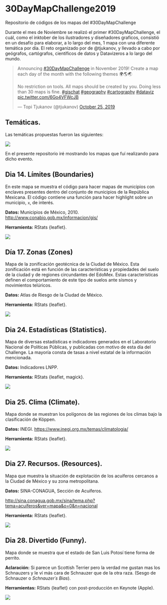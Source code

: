 # 30DayMapChallenge2019
Repositorio de códigos de los mapas del #30DayMapChallenge

Durante el mes de Noviembre se realizó el primer #30DayMapChallenge, el cuál, como el inktober de los ilustradores y diseñadores graficos, consistió en un desafío para elaborar, a lo largo del mes, 1 mapa con una diferente temática por día. El reto organizado por de @tjukanov, y llevado a cabo por geógrafos, cartógrafos, científicos de datos y Datavizeros a lo largo del mundo. 

<blockquote class="twitter-tweet"><p lang="en" dir="ltr">Announcing <a href="https://twitter.com/hashtag/30DayMapChallenge?src=hash&amp;ref_src=twsrc%5Etfw">#30DayMapChallenge</a> in November 2019! Create a map each day of the month with the following themes 🌍🌎🌏<br><br>No restriction on tools. All maps should be created by you. Doing less than 30 maps is fine. <a href="https://twitter.com/hashtag/gischat?src=hash&amp;ref_src=twsrc%5Etfw">#gischat</a> <a href="https://twitter.com/hashtag/geography?src=hash&amp;ref_src=twsrc%5Etfw">#geography</a> <a href="https://twitter.com/hashtag/cartography?src=hash&amp;ref_src=twsrc%5Etfw">#cartography</a> <a href="https://twitter.com/hashtag/dataviz?src=hash&amp;ref_src=twsrc%5Etfw">#dataviz</a> <a href="https://t.co/6Go4VFWcJB">pic.twitter.com/6Go4VFWcJB</a></p>&mdash; Topi Tjukanov (@tjukanov) <a href="https://twitter.com/tjukanov/status/1187713840550744066?ref_src=twsrc%5Etfw">October 25, 2019</a></blockquote> 

## Temáticas. 

Las temáticas propuestas fueron las siguientes: 

![](https://raw.githubusercontent.com/JuveCampos/30DayMapChallenge2019/master/imagenesRepo30days/0.%20Tematicas.jpeg)

En el presente repositorio iré mostrando los mapas que fuí realizando para dicho evento. 

## Dia 14. Límites (Boundaries)

En este mapa se muestra el código para hacer mapas de municipios con enclaves presentes dentro del conjunto de municipios de la República Mexicana. El código contiene una función para hacer highlight sobre un municipio, `x`, de interés. 

**Datos:** Municipios de México, 2010. 
http://www.conabio.gob.mx/informacion/gis/

**Herramienta:** RStats {leaflet}.

![](https://raw.githubusercontent.com/JuveCampos/30DayMapChallenge2019/master/imagenesRepo30days/14.%20Boundaries.png)

## Día 17. Zonas (Zones)

Mapa de la zonificación geotécnica de la Ciudad de México. Esta zonificación está en función de las características y propiedades del suelo de la ciudad y de regiones circundantes del EdoMex. Estas características definen el comportamiento de este tipo de suelos ante sísmos y movimientos telúricos. 

**Datos:** Atlas de Riesgo de la Ciudad de México.

**Herramienta:** RStats {leaflet}.

![](https://raw.githubusercontent.com/JuveCampos/30DayMapChallenge2019/master/imagenesRepo30days/17.%20Zones.png)


## Dia 24. Estadísticas (Statistics). 

Mapa de diversas estadísticas e indicadores generados en el Laboratorio Nacional de Políticas Públicas, y publicadas con motivo de esta día del Challenge. La mayoría consta de tasas a nivel estatal de la información mencionada. 

**Datos:** Indicadores LNPP. 

**Herramienta:** RStats {leaflet, magick}.  

![](https://raw.githubusercontent.com/JuveCampos/30DayMapChallenge2019/master/imagenesRepo30days/24.%20Statistics.gif)


## Dia 25. Clima (Climate). 

Mapa donde se muestran los polígonos de las regiones de los climas bajo la clasificación de Köppen. 

**Datos:** INEGI. https://www.inegi.org.mx/temas/climatologia/

**Herramienta:** RStats {leaflet}.

![](https://raw.githubusercontent.com/JuveCampos/30DayMapChallenge2019/master/imagenesRepo30days/25.%20Climate.png)

## Dia 27. Recursos. (Resources). 

Mapa que muestra la situación de explotación de los acuíferos cercanos a la Ciudad de México y su zona metropolitana. 

**Datos:**  SINA-CONAGUA, Sección de Acuíferos.

http://sina.conagua.gob.mx/sina/tema.php?tema=acuiferos&ver=mapa&o=0&n=nacional

**Herramienta:** RStats {leaflet}.

![](https://raw.githubusercontent.com/JuveCampos/30DayMapChallenge2019/master/imagenesRepo30days/27.%20Resources.jpeg)


## Dia 28. Divertido (Funny). 

Mapa donde se muestra que el estado de San Luis Potosí tiene forma de perrito. 

**Aclaración:** Si parece un Scottish Terrier pero la verdad me gustan mas los Schnauzers y le ví más cara de Schnauzer que de la otra raza. (Sesgo de Schnauzer o _Schnauzer´s Bias_).

**Herramientas:** RStats {leaflet} con post-producción en Keynote (Apple).

![](https://raw.githubusercontent.com/JuveCampos/30DayMapChallenge2019/master/imagenesRepo30days/28.%20Funny.jpg)


